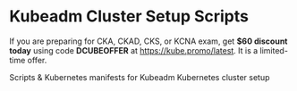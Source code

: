 # Kubeadm Cluster Setup Scripts

If you are preparing for CKA, CKAD, CKS, or KCNA exam, get **$60 discount today** using code **DCUBEOFFER** at https://kube.promo/latest. It is a limited-time offer. 


Scripts &amp; Kubernetes manifests for Kubeadm Kubernetes cluster setup
